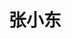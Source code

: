 ---
home: true
layout: BlogHome
icon: home
title: 张小东
bgImage: /4.jpg
heroImage: /chrome-192.png
# heroImageStyle: {  # 首页主图的样式控制，默认被注释
#   maxWidth: '600px',
#   width: '100%',
#   display: block,
#   margin: '9rem auto 2rem',
#   background: '#fff',
#   borderRadius: '1rem',
# }
#背景图片样式
# bgImageStyle: {
#   height: '450px'
# }
heroText: 张小东的网站
heroFullScreen: true
tagline: 欲买桂花同载酒，终不似，少年游
projects:
  - icon: blog
    name: 我的博客
    desc: .net6开发的前后端分离的博客
    link: http://curryzhang.top

  - icon: book
    name: 我的简书
    desc: 以前在简书写的一些记录
    link: https://www.jianshu.com/u/0469adf1cb7b

  - icon: github
    name: GitHub
    desc: 我的GitHub地址
    link: https://github.com/curryzhang

  - icon: article
    name: 文章名称
    desc: 文章详细描述
    link: https://你的文章链接

  # - icon: friend
  #   name: 伙伴名称
  #   desc: 伙伴详细介绍
  #   link: https://你的伙伴链接

  # - icon: /logo.svg
  #   name: 自定义项目
  #   desc: 自定义详细介绍
  #   link: https://你的自定义链接

footer: Hello World
---